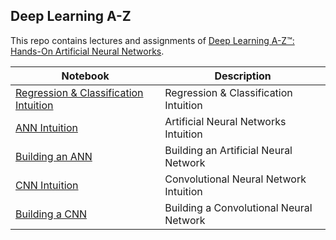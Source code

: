 Deep Learning A-Z
---

This repo contains lectures and assignments of [Deep Learning A-Z™: Hands-On Artificial Neural Networks](https://www.udemy.com/deeplearning/learn/v4/content).

| Notebook | Description |
|--------------------------------------------------------------------------------------------------------------|-------------------------------------------------------------------------------------------------------------------------------------------------------------------|
| [Regression & Classification Intuition](http://nbviewer.jupyter.org/github/tuanavu/deep-learning-a-z/blob/master/DeepLearningA-Z/01-machine-learning-basics/01-Regression-Classification-Intuition.ipynb) | Regression & Classification Intuition |
| [ANN Intuition](http://nbviewer.jupyter.org/github/tuanavu/deep-learning-a-z/blob/master/DeepLearningA-Z/02-supervised-deep-learning/01-Artificial-Neural-Networks-ANN/01-ANN-Intuition.ipynb) | Artificial Neural Networks Intuition |
| [Building an ANN](http://nbviewer.jupyter.org/github/tuanavu/deep-learning-a-z/blob/master/DeepLearningA-Z/02-supervised-deep-learning/01-Artificial-Neural-Networks-ANN/02-Building-an-ANN.ipynb) | Building an Artificial Neural Network |
| [CNN Intuition](http://nbviewer.jupyter.org/github/tuanavu/deep-learning-a-z/blob/master/DeepLearningA-Z/02-supervised-deep-learning/02-Convolutional-Neural-Networks-CNN/01-CNN-Intuition.ipynb) | Convolutional Neural Network Intuition |
| [Building a CNN](http://nbviewer.jupyter.org/github/tuanavu/deep-learning-a-z/blob/master/DeepLearningA-Z/02-supervised-deep-learning/02-Convolutional-Neural-Networks-CNN/02-Building-a-CNN.ipynb) | Building a Convolutional Neural Network |